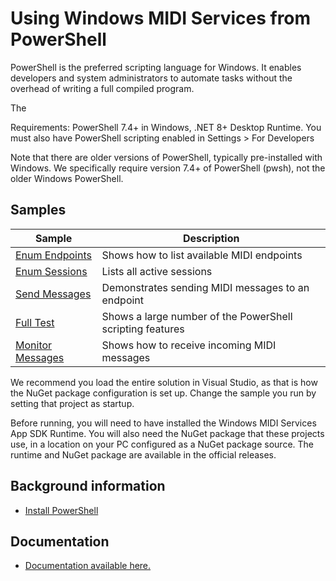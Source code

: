 # Using Windows MIDI Services from PowerShell

PowerShell is the preferred scripting language for Windows. It enables developers and system administrators to automate tasks without the overhead of writing a full compiled program.

The 

Requirements: PowerShell 7.4+ in Windows, .NET 8+ Desktop Runtime. You must also have PowerShell scripting enabled in Settings > For Developers

Note that there are older versions of PowerShell, typically pre-installed with Windows. We specifically require version 7.4+ of PowerShell (pwsh), not the older Windows PowerShell.

## Samples

| Sample | Description |
| -------| ----------- |
| [Enum Endpoints](enum-endpoints.ps1) | Shows how to list available MIDI endpoints |
| [Enum Sessions](enum-sessions.ps1) | Lists all active sessions |
| [Send Messages](send-messages.ps1) | Demonstrates sending MIDI messages to an endpoint |
| [Full Test](test-midi.ps1) | Shows a large number of the PowerShell scripting features |
| [Monitor Messages](monitor-messages.ps1) | Shows how to receive incoming MIDI messages |

We recommend you load the entire solution in Visual Studio, as that is how the NuGet package configuration is set up. Change the sample you run by setting that project as startup.

Before running, you will need to have installed the Windows MIDI Services App SDK Runtime. You will also need the NuGet package that these projects use, in a location on your PC configured as a NuGet package source. The runtime and NuGet package are available in the official releases.

## Background information

* [Install PowerShell](https://aka.ms/powershell-release?tag=stable)

## Documentation

* [Documentation available here.](https://microsoft.github.io/MIDI/tools/powershell/)
